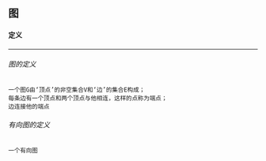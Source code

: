 ## 图



#### 定义

----

###### 图的定义

```
一个图G由‘顶点’的非空集合V和‘边’的集合E构成；
每条边有一个顶点和两个顶点与他相连，这样的点称为端点；
边连接他的端点
```



###### 有向图的定义

```
一个有向图
```

